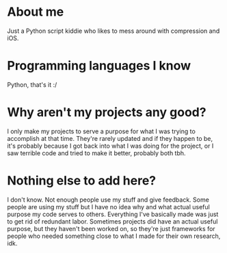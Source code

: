 
# About me

Just a Python script kiddie who likes to mess around with compression and iOS.

# Programming languages I know

Python, that's it :/

# Why aren't my projects any good?

I only make my projects to serve a purpose for what I was trying to accomplish
at that time. They're rarely updated and if they happen to be, it's probably
because I got back into what I was doing for the project, or I saw terrible code
and tried to make it better, probably both tbh.

# Nothing else to add here?

I don't know. Not enough people use my stuff and give feedback. Some people are
using my stuff but I have no idea why and what actual useful purpose my code serves
to others. Everything I've basically made was just to get rid of redundant labor.
Sometimes projects did have an actual useful purpose, but they haven't been worked
on, so they're just frameworks for people who needed something close to what I made
for their own research, idk.
